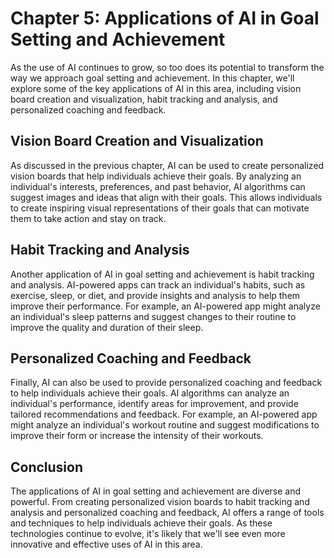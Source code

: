 Chapter 5: Applications of AI in Goal Setting and Achievement
=============================================================

As the use of AI continues to grow, so too does its potential to transform the way we approach goal setting and achievement. In this chapter, we'll explore some of the key applications of AI in this area, including vision board creation and visualization, habit tracking and analysis, and personalized coaching and feedback.

Vision Board Creation and Visualization
---------------------------------------

As discussed in the previous chapter, AI can be used to create personalized vision boards that help individuals achieve their goals. By analyzing an individual's interests, preferences, and past behavior, AI algorithms can suggest images and ideas that align with their goals. This allows individuals to create inspiring visual representations of their goals that can motivate them to take action and stay on track.

Habit Tracking and Analysis
---------------------------

Another application of AI in goal setting and achievement is habit tracking and analysis. AI-powered apps can track an individual's habits, such as exercise, sleep, or diet, and provide insights and analysis to help them improve their performance. For example, an AI-powered app might analyze an individual's sleep patterns and suggest changes to their routine to improve the quality and duration of their sleep.

Personalized Coaching and Feedback
----------------------------------

Finally, AI can also be used to provide personalized coaching and feedback to help individuals achieve their goals. AI algorithms can analyze an individual's performance, identify areas for improvement, and provide tailored recommendations and feedback. For example, an AI-powered app might analyze an individual's workout routine and suggest modifications to improve their form or increase the intensity of their workouts.

Conclusion
----------

The applications of AI in goal setting and achievement are diverse and powerful. From creating personalized vision boards to habit tracking and analysis and personalized coaching and feedback, AI offers a range of tools and techniques to help individuals achieve their goals. As these technologies continue to evolve, it's likely that we'll see even more innovative and effective uses of AI in this area.
